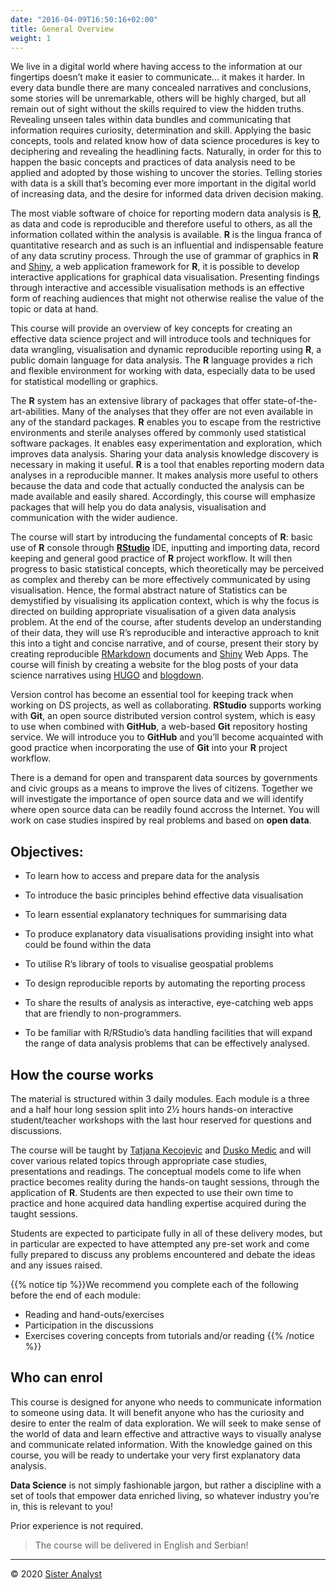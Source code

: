 ```yaml
---
date: "2016-04-09T16:50:16+02:00"
title: General Overview
weight: 1
---
```


We live in a digital world where having access to the information at our fingertips doesn’t make it easier to communicate… it makes it harder. In every data bundle there are many concealed narratives and conclusions, some stories will be unremarkable, others will be highly charged, but all remain out of sight without the skills required to view the hidden truths. Revealing unseen tales within data bundles and communicating that information requires curiosity, determination and skill. Applying the basic concepts, tools and related know how of data science procedures is key to deciphering and revealing the headlining facts. Naturally, in order for this to happen the basic concepts and practices of data analysis need to be applied and adopted by those wishing to uncover the stories. Telling stories with data is a skill that’s becoming ever more important in the digital world of increasing data, and the desire for informed data driven decision making.

The most viable software of choice for reporting modern data analysis is [**R**](https://www.r-project.org), as data and code is reproducible and therefore useful to others, as all the information collated within the analysis is available. **R** is the lingua franca of quantitative research and as such is an influential and indispensable feature of any data scrutiny process. Through the use of grammar of graphics in **R** and [Shiny](https://shiny.rstudio.com), a web application framework for **R**, it is possible to develop interactive applications for graphical data visualisation. Presenting findings through interactive and accessible visualisation methods is an effective form of reaching audiences that might not otherwise realise the value of the topic or data at hand.

This course will provide an overview of key concepts for creating an effective data science project and will introduce tools and techniques for data wrangling, visualisation and dynamic reproducible reporting using **R**, a public domain language for data analysis. The **R** language provides a rich and flexible environment for working with data, especially data to be used for statistical modelling or graphics. 

The **R** system has an extensive library of packages that offer state-of-the-art-abilities. Many of the analyses that they offer are not even available in any of the standard packages. **R** enables you to escape from the restrictive environments and sterile analyses offered by commonly used statistical software packages. It enables easy experimentation and exploration, which improves data analysis. Sharing your data analysis knowledge discovery is necessary in making it useful. **R** is a tool that enables reporting modern data analyses in a reproducible manner. It makes analysis more useful to others because the data and code that actually conducted the analysis can be made available and easily shared. Accordingly, this course will emphasize packages that will help you do data analysis, visualisation and communication with the wider audience.

The course will start by introducing the fundamental concepts of **R**: basic use of **R** console through [**RStudio**](https://www.rstudio.com) IDE, inputting and importing data, record keeping and general good practice of **R** project workflow. It will then progress to basic statistical concepts, which theoretically may be perceived as complex and thereby can be more effectively communicated by using visualisation. Hence, the formal abstract nature of Statistics can be demystified by visualising its application context, which is why the focus is directed on building appropriate visualisation of a given data analysis problem. At the end of the course, after students develop an understanding of their data, they will use R’s reproducible and interactive approach to knit this into a tight and concise narrative, and of course, present their story by creating reproducible [RMarkdown](https://rmarkdown.rstudio.com/) documents and [Shiny](https://shiny.rstudio.com) Web Apps. The course will finish by creating a website for the blog posts of your data science narratives using [HUGO](https://gohugo.io/) and [blogdown](https://bookdown.org/yihui/blogdown/).

Version control has become an essential tool for keeping track when working on DS projects, as well as collaborating. **RStudio** supports working with **Git**, an open source distributed version control system, which is easy to use when combined with **GitHub**, a web-based **Git** repository hosting service. We will introduce you to **GitHub** and you’ll become acquainted with good practice when incorporating the use of **Git** into your **R** project workflow. 

There is a demand for open and transparent data sources by governments and civic groups as a means to improve the lives of citizens. Together we will investigate the importance of open source data and we will identify where open source data can be readily found accross the Internet. You will work on case studies inspired by real problems and based on **open data**. 

## Objectives:

-	To learn how to access and prepare data for the analysis 

-	To introduce the basic principles behind effective data visualisation

-	To learn essential explanatory techniques for summarising data

-	To produce explanatory data visualisations providing insight into what could be found within the data

-	To utilise R’s library of tools to visualise geospatial problems

-	To design reproducible reports by automating the reporting process

-	To share the results of analysis as interactive, eye-catching web apps that are friendly to non-programmers.

- To be familiar with R/RStudio’s data handling facilities that will expand the range of data analysis problems that can be effectively analysed.


## How the course works

The material is structured within 3 daily modules. Each module is a three and a half hour long session split into 2½ hours hands-on interactive student/teacher workshops with the last hour reserved for questions and discussions.

The course will be taught by [Tatjana Kecojevic](https://www.linkedin.com/in/tatjana-kecojevic-803704143/) and [Dusko Medic](https://www.linkedin.com/in/duskomedic/) and will cover various related topics through appropriate case studies, presentations and readings. The conceptual models come to life when practice becomes reality during the hands-on taught sessions, through the application of **R**. Students are then expected to use their own time to practice and hone acquired data handling expertise acquired during the taught sessions.

Students are expected to participate fully in all of these delivery modes, but in particular are expected to have attempted any pre-set work and come fully prepared to discuss any problems encountered and debate the ideas and any issues raised. 

{{% notice tip %}}We recommend you complete each of the following before the end of each module:

* Reading and hand-outs/exercises
* Participation in the discussions
* Exercises covering concepts from tutorials and/or reading 
{{% /notice %}}


## Who can enrol

This course is designed for anyone who needs to communicate information to someone using data. It will benefit anyone who has the curiosity and desire to enter the realm of data exploration. We will seek to make sense of the world of data and learn effective and attractive ways to visually analyse and communicate related information. With the knowledge gained on this course, you will be ready to undertake your very first explanatory data analysis.

**Data Science** is not simply fashionable jargon, but rather a discipline with a set of tools that empower data enriched living, so whatever industry you’re in, this is relevant to you!

Prior experience is not required.

> The course will be delivered in English and Serbian!


-----------------------------
© 2020 [Sister Analyst](https://sisteranalyst.org)

